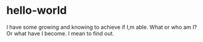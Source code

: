 # hello-world

I have some growing and knowing to achieve if I,m able.
What or who am I?  Or what  have I become. I mean to find out.
